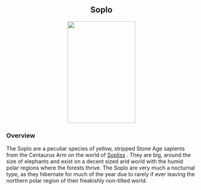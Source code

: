 
<h2 align="center">Soplo
</h2>
<p align="center">
<img src="https://github.com/Insculpo/Sandbox_Galaxy/blob/Galactic/Stellar_Abyss_Setting_Bible/Photo_Directory/Soplo.png" width="180" height="270">
</p>

### Overview

The Soplo are a peculiar species of yellow, stripped Stone Age sapients from the Centaurus Arm on the world of [Sopliss](https://github.com/Insculpo/Sandbox_Galaxy/blob/Galactic/Stellar_Abyss_Setting_Bible/1_Worlds_Systems/Sopliss.md)
.  They are big, around the size of elephants and exist on a decent sized arid world with the humid polar regions where the forests thrive.  The Soplo are very much a nocturnal type, as they hibernate for much of the year due to rarely if ever leaving the northern polar region of their freakishly non-tilted world.  
